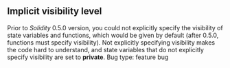 ## Implicit visibility level
Prior to *Solidity* 0.5.0 version, you could not explicitly specify the visibility of state variables and functions, which would be given by default (after 0.5.0, functions must specify visibility). Not explicitly specifying visibility makes the code hard to understand, and state variables that do not explicitly specify visibility are set to **private**.
Bug type: feature bug
